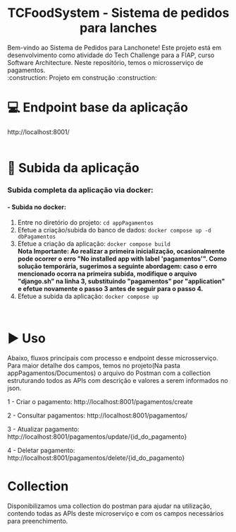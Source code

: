 <h1 align="center"> TCFoodSystem - Sistema de pedidos para lanches </h1>
Bem-vindo ao Sistema de Pedidos para Lanchonete! Este projeto está em desenvolvimento como atividade do Tech Challenge para a FIAP, curso Software Architecture.	
Neste repositório, temos o microsserviço de pagamentos.
<br/>
:construction: Projeto em construção :construction:
<br/>

# :computer: Endpoint base da aplicação
http://localhost:8001/
<br/>
<br/>

# :hammer: Subida da aplicação
### Subida completa da aplicação via docker:

#### - Subida no docker:
1. Entre no diretório do projeto: `cd appPagamentos`
2. Efetue a criação/subida do banco de dados: `docker compose up -d dbPagamentos`
3. Efetue a criação da aplicação: `docker compose build`                                                                                                                                                                                                                                                     
      <b>Nota Importante:
      Ao realizar a primeira inicialização, ocasionalmente pode ocorrer o erro "No installed app with label 'pagamentos'". Como solução temporária, sugerimos a seguinte abordagem: caso o erro mencionado ocorra na primeira subida, modifique o arquivo "django.sh" na linha       3, substituindo "pagamentos" por "application" e efetue novamente o passo 3 antes de seguir para o passo 4.</b>
4. Efetue a subida da aplicação: `docker compose up`
<br/>
  
# :arrow_forward: Uso 
Abaixo, fluxos principais com processo e endpoint desse microsserviço. Para maior detalhe dos campos, temos no projeto(Na pasta appPagamentos/Documentos) o arquivo do Postman com a collection estruturando todos as APIs com descrição e valores a serem informados no json.

1 - Criar o pagamento: http://localhost:8001/pagamentos/create

2 - Consultar pagamentos: http://localhost:8001/pagamentos/

3 - Atualizar pagamento: http://localhost:8001/pagamentos/update/{id_do_pagamento}

4 - Deletar pagamento: http://localhost:8001/pagamentos/delete/{id_do_pagamento}

# Collection
Disponibilizamos uma collection do postman para ajudar na utilização, contendo todas as APIs deste microserviço e com os campos necessários para preenchimento. 
